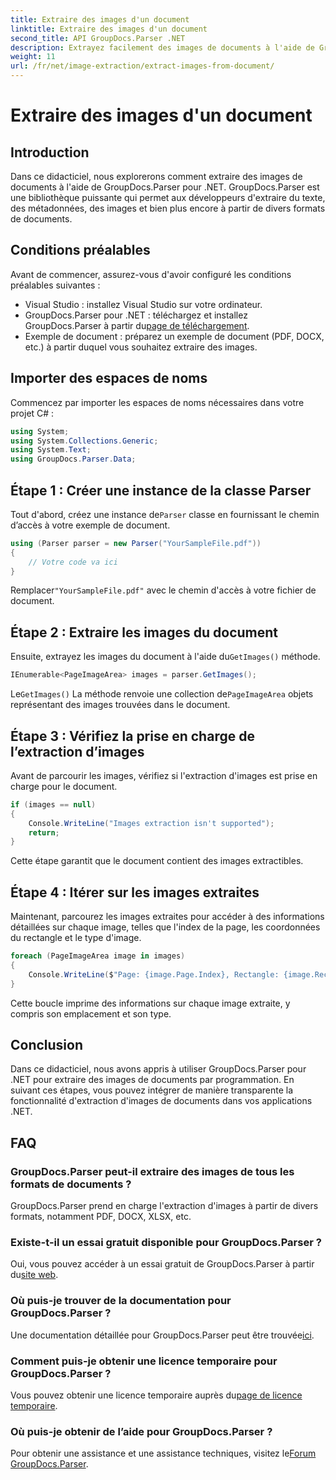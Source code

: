 ```yaml
---
title: Extraire des images d'un document
linktitle: Extraire des images d'un document
second_title: API GroupDocs.Parser .NET
description: Extrayez facilement des images de documents à l'aide de GroupDocs.Parser pour .NET. Vos capacités de traitement de documents et rationalisez efficacement les tâches d’extraction d’images.
weight: 11
url: /fr/net/image-extraction/extract-images-from-document/
---
```


# Extraire des images d'un document

## Introduction
Dans ce didacticiel, nous explorerons comment extraire des images de documents à l'aide de GroupDocs.Parser pour .NET. GroupDocs.Parser est une bibliothèque puissante qui permet aux développeurs d'extraire du texte, des métadonnées, des images et bien plus encore à partir de divers formats de documents.
## Conditions préalables
Avant de commencer, assurez-vous d'avoir configuré les conditions préalables suivantes :
- Visual Studio : installez Visual Studio sur votre ordinateur.
-  GroupDocs.Parser pour .NET : téléchargez et installez GroupDocs.Parser à partir du[page de téléchargement](https://releases.groupdocs.com/parser/net/).
- Exemple de document : préparez un exemple de document (PDF, DOCX, etc.) à partir duquel vous souhaitez extraire des images.

## Importer des espaces de noms
Commencez par importer les espaces de noms nécessaires dans votre projet C# :
```csharp
using System;
using System.Collections.Generic;
using System.Text;
using GroupDocs.Parser.Data;
```
## Étape 1 : Créer une instance de la classe Parser
 Tout d'abord, créez une instance de`Parser` classe en fournissant le chemin d’accès à votre exemple de document.
```csharp
using (Parser parser = new Parser("YourSampleFile.pdf"))
{
    // Votre code va ici
}
```
 Remplacer`"YourSampleFile.pdf"` avec le chemin d'accès à votre fichier de document.
## Étape 2 : Extraire les images du document
 Ensuite, extrayez les images du document à l'aide du`GetImages()` méthode.
```csharp
IEnumerable<PageImageArea> images = parser.GetImages();
```
 Le`GetImages()` La méthode renvoie une collection de`PageImageArea` objets représentant des images trouvées dans le document.
## Étape 3 : Vérifiez la prise en charge de l’extraction d’images
Avant de parcourir les images, vérifiez si l'extraction d'images est prise en charge pour le document.
```csharp
if (images == null)
{
    Console.WriteLine("Images extraction isn't supported");
    return;
}
```
Cette étape garantit que le document contient des images extractibles.
## Étape 4 : Itérer sur les images extraites
Maintenant, parcourez les images extraites pour accéder à des informations détaillées sur chaque image, telles que l'index de la page, les coordonnées du rectangle et le type d'image.
```csharp
foreach (PageImageArea image in images)
{
    Console.WriteLine($"Page: {image.Page.Index}, Rectangle: {image.Rectangle}, Type: {image.FileType}");
}
```
Cette boucle imprime des informations sur chaque image extraite, y compris son emplacement et son type.

## Conclusion
Dans ce didacticiel, nous avons appris à utiliser GroupDocs.Parser pour .NET pour extraire des images de documents par programmation. En suivant ces étapes, vous pouvez intégrer de manière transparente la fonctionnalité d'extraction d'images de documents dans vos applications .NET.

## FAQ
### GroupDocs.Parser peut-il extraire des images de tous les formats de documents ?
GroupDocs.Parser prend en charge l'extraction d'images à partir de divers formats, notamment PDF, DOCX, XLSX, etc.
### Existe-t-il un essai gratuit disponible pour GroupDocs.Parser ?
 Oui, vous pouvez accéder à un essai gratuit de GroupDocs.Parser à partir du[site web](https://releases.groupdocs.com/).
### Où puis-je trouver de la documentation pour GroupDocs.Parser ?
 Une documentation détaillée pour GroupDocs.Parser peut être trouvée[ici](https://tutorials.groupdocs.com/parser/net/).
### Comment puis-je obtenir une licence temporaire pour GroupDocs.Parser ?
 Vous pouvez obtenir une licence temporaire auprès du[page de licence temporaire](https://purchase.groupdocs.com/temporary-license/).
### Où puis-je obtenir de l’aide pour GroupDocs.Parser ?
 Pour obtenir une assistance et une assistance techniques, visitez le[Forum GroupDocs.Parser](https://forum.groupdocs.com/c/parser/17).